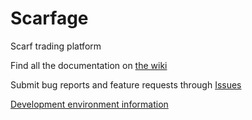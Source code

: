 # Scarfage

Scarf trading platform

Find all the documentation on [the wiki](https://github.com/cmazuc/scarfage/wiki)

Submit bug reports and feature requests through [Issues](https://github.com/cmazuc/scarfage/issues)

[Development environment information](https://github.com/cmazuc/scarfage/wiki/Dev-Setup)
